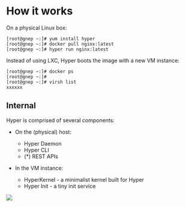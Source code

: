 # How it works

On a physical Linux box:

	[root@gnep ~:]# yum install hyper
	[root@gnep ~:]# docker pull nginx:latest
	[root@gnep ~:]# hyper run nginx:latest

Instead of using LXC, Hyper boots the image with a new VM instance:

	[root@gnep ~:]# docker ps
	[root@gnep ~:]#
	[root@gnep ~:]# virsh list
	xxxxxx

## Internal

Hyper is comprised of several components:

- On the (physical) host:
  - Hyper Daemon
  - Hyper CLI
  - (*) REST APIs

- In the VM instance:
  - HyperKernel - a minimalist kernel built for Hyper
  - Hyper Init - a tiny init service

![](https://trello-attachments.s3.amazonaws.com/552cbb0e30cc49001aaa25fc/872x464/7f1c42bbd4d73b17b7fb3670ef4994bb/upload_2015-04-14_at_3.00.26_pm.png)

